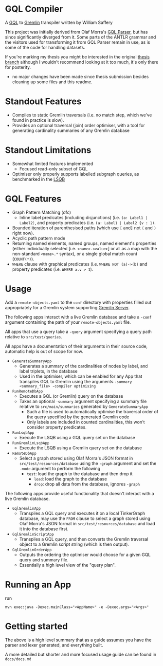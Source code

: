 # GQL Compiler

A [GQL](https://www.gqlstandards.org/home) to [Gremlin](https://tinkerpop.apache.org/docs/3.4.4/reference/#intro) transpiler written by William Saffery

This project was initially derived from Olaf Morra's [GQL Parser](https://github.com/OlofMorra/GQL-parser), but has since significantly diverged from it.
Some parts of the ANTLR grammar and the visitors used for transforming it from GQL Parser remain in use, as is some of the code for handling datasets.

If you're marking my thesis you might be interested in the original [thesis branch](https://github.com/WSaffery/GQL-Compiler/tree/thesis) although I wouldn't recommend looking at it too much, it's only there for posterity.
- no major changes have been made since thesis submission besides cleaning up some files and this readme.

# Standout Features

- Compiles to static Gremlin traversals (i.e. no match step, which we've found in practice is slow).
- Provides an optional traversal (join) order optimiser, with a tool for generating cardinality summaries of any Gremlin database

# Standout Limitations

- Somewhat limited features implemented
	- Focused read-only subset of GQL
- Optimiser only properly supports labelled subgraph queries, as benchmarked in the [LSQB](https://dl.acm.org/doi/pdf/10.1145/3461837.3464516)

# GQL Features

- Graph Pattern Matching (ofc)
	- Inline label predicates (including disjunctions) (i.e. `(a: Label1 | Label2)`, and property predicates (i.e. `(a: Label1 | Label2 {v : 1)`.
- Bounded iteration of parenthesised paths (which use `[` and`]` not `(` and `)` right now).
- Acyclic path pattern mode
- Returning named elements, named groups, named element's properties (either individually selected \[i.e. `<name>.<value>`]  or all as a map with the non-standard `<name>.*` syntax), or a single global match count (`COUNT(*)`).
- `WHERE` clause with graphical predicates (i.e. `WHERE NOT (a)->(b)` and property predicates (i.e. `WHERE a.v > 1`).

# Usage

Add a `remote-objects.yaml` to the `conf` directory with properties filled out appropriately for a Gremlin system supporting [Gremlin Server](https://tinkerpop.apache.org/docs/3.4.4/reference/#gremlin-server).

The following apps interact with a live Gremlin database and take a `-conf` argument containing the path of your `remote-objects.yaml` file.

All apps that use a query take a `-query` argument specifying a query path relative to `src/test/queries`.

All apps have a documentation of their arguments in their source code, automatic help is out of scope for now.

- `GenerateSummaryApp`
	- Generates a summary of the cardinalities of nodes by label, and label triplets, in the database
	- Used in the optimiser, which can be enabled for any App that transpiles GQL to Gremlin using the arguments 
		`-summary <summary_file> -compiler optimising`
- `RunRemoteDbApp`
	- Executes a GQL (or Gremlin) query on the database
	- Takes an optional `-summary` argument specifying a summary file relative to `src/main/summaries` generated by `GenerateSummaryApp`
		- Such a file is used to automatically optimise the traversal order of the query specified by the generated Gremlin code
		- Only labels are included in counted cardinalities, this won't consider property predicates.		
- `RunLsqbApp`
	- Execute the LSQB using a GQL query set on the database
- `RunGremlinLsqbApp`
	- Execute the LSQB using a Gremlin query set on the database
 - `RemoteDbApp`
 	- Select a graph stored using Olaf Morra's JSON format in `src/test/resources/database`  using the `-graph` argument and set the `-mode` argument to perform the following
  		- `test`: load the graph to the database and then drop it
    		- `load`: load the graph to the database
      		- `drop`: drop all data from the database, ignores `-graph`     

The following apps provide useful functionality that doesn't interact with a live Gremlin database.

- `GqlGremlinApp`
	- Transpiles a GQL query and executes it on a local TinkerGraph database, may use the `FROM` clause to select a graph stored using Olaf Morra's JSON format in `src/test/resources/database` and load it into the database first.
- `GqlGremlinScriptApp`
	- Transpiles a GQL query, and then converts the Gremlin traversal object to a Gremlin script string (which is then output).
- `GqlGremlinOrderApp`
	- Outputs the ordering the optimiser would choose for a given GQL query and summary file.
	- Essentially a high level view of the "query plan".


# Running an App

run 

```
mvn exec:java -Dexec.mainClass="<AppName>" -e -Dexec.args="<Args>"
```

# Getting started

The above is a high level summary that as a guide assumes you have the parser and lexer generated, and everything built.

A more detailed but shorter and more focused usage guide can be found in `docs/docs.md`
